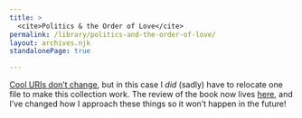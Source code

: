 ```yaml
---
title: >
  <cite>Politics & the Order of Love</cite>
permalink: /library/politics-and-the-order-of-love/
layout: archives.njk
standalonePage: true

---
```


<section class="note" arial-label="note">

[Cool <abbr title="universal resource identifier">URI</abbr>s don’t change][uris], but in this case I *did* (sadly) have to relocate one file to make this collection work. The review of the book now lives [here][review], and I’ve changed how I approach these things so it won’t happen in the future!

</section>

[uris]: https://www.w3.org/Provider/Style/URI.html
[review]: /library/politics-and-the-order-of-love/review/
